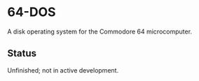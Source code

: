 # 64-DOS
A disk operating system for the Commodore 64 microcomputer.

## Status
Unfinished; not in active development.

